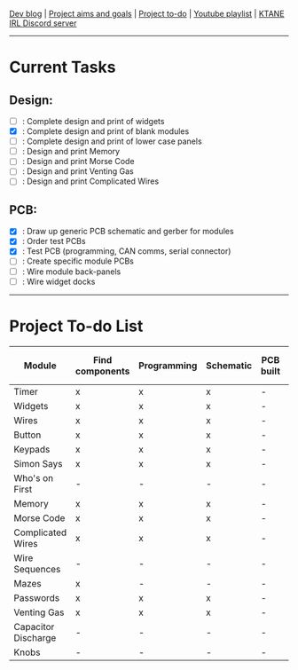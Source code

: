 [Dev blog](devblog.md) | [Project aims and goals](goals.md) | [Project to-do](todo.md) | [Youtube playlist](https://www.youtube.com/playlist?list=PLJqFvAhkcSkkks42zClG5WlvO1khFZCKK) | [KTANE IRL Discord server](https://discord.com/channels/711013430575890432)

---

# Current Tasks

## Design:
- [ ] : Complete design and print of widgets
- [X] : Complete design and print of blank modules
- [ ] : Complete design and print of lower case panels
- [ ] : Design and print Memory
- [ ] : Design and print Morse Code
- [ ] : Design and print Venting Gas
- [ ] : Design and print Complicated Wires

## PCB:
- [X] : Draw up generic PCB schematic and gerber for modules
- [X] : Order test PCBs
- [X] : Test PCB (programming, CAN comms, serial connector)
- [ ] : Create specific module PCBs
- [ ] : Wire module back-panels
- [ ] : Wire widget docks

---

# Project To-do List

Module | Find components | Programming | Schematic | PCB built | Physical design | Print and build
--- | --- | --- | --- | --- | --- | ---
Timer | x | x | x | - | x | x
Widgets | x | x | x | - | x | -
Wires | x | x | x | - | x | x
Button | x | x | x | - | x | x
Keypads | x | x | x | - | x | x
Simon Says | x | x | x | - | x | x
Who's on First | - | - | - | - | - | -
Memory | x | x | x | - | x | x
Morse Code | x | x | x | - | - | -
Complicated Wires | x | x | x | - | - | -
Wire Sequences | - | - | - | - | - | -
Mazes | x | - | - | - | - | -
Passwords | x | x | x | - | x | x
Venting Gas | x | x | x | - | - | -
Capacitor Discharge | - | - | - | - | - | -
Knobs | - | - | - | - | - | -
